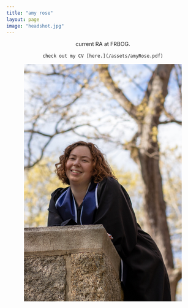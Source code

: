 ```yaml
---
title: "amy rose"
layout: page
image: "headshot.jpg"
---
```


<div align="center">
  <a>
    current RA at FRBOG.

    check out my CV [here.](/assets/amyRose.pdf)
  </a>
  <a>
    <img src="/assets/headshot.jpg" width="412px"/>
  </a>
</div>
